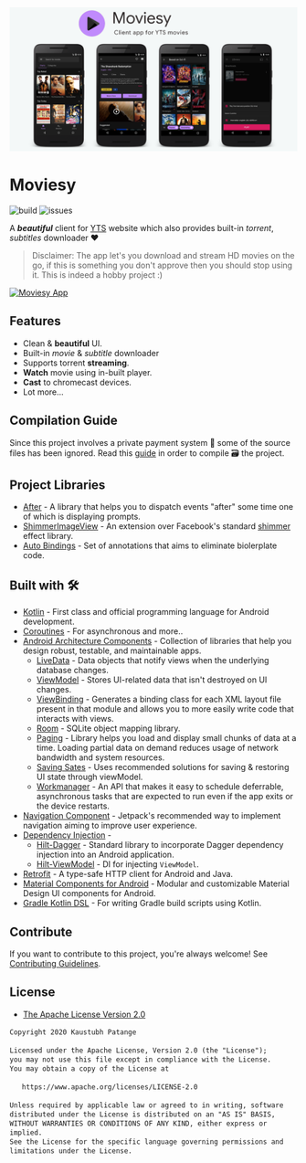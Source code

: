 ![](art/header.png)

# Moviesy

![build](https://github.com/KaustubhPatange/Moviesy/workflows/build/badge.svg)
![issues](https://img.shields.io/github/issues/KaustubhPatange/Moviesy.svg)

A **_beautiful_** client for [YTS](https://www.google.com/search?q=yts) website which also provides built-in _torrent_, _subtitles_ downloader ❤️

> Disclaimer: The app let's you download and stream HD movies on the go, if this is something you don't approve then you should stop using it. This is indeed a hobby project :)

[![Moviesy App](https://img.shields.io/badge/Download-APK-red.svg?style=for-the-badge&logo=android)](https://github.com/KaustubhPatange/Moviesy/releases/download/v1.3/app-release_v1.3.apk)

## Features

- Clean & **beautiful** UI.
- Built-in _movie_ & _subtitle_ downloader
- Supports torrent **streaming**.
- **Watch** movie using in-built player.
- **Cast** to chromecast devices.
- Lot more...

## Compilation Guide

Since this project involves a private payment system 📃 some of the source files has been ignored. Read this [guide](https://github.com/KaustubhPatange/Moviesy/wiki/Compilation-guide) in order to compile 🗃 the project.

## Project Libraries

- [After](app/after) - A library that helps you to dispatch events "after" some time one of which is displaying prompts.
- [ShimmerImageView](app/shimmer) - An extension over Facebook's standard [shimmer](https://facebook.github.io/shimmer-android) effect library.
- [Auto Bindings](https://github.com/KaustubhPatange/AutoBindings) - Set of annotations that aims to eliminate biolerplate code.

## Built with 🛠

- [Kotlin](https://kotlinlang.org/) - First class and official programming language for Android development.
- [Coroutines](https://kotlinlang.org/docs/reference/coroutines-overview.html) - For asynchronous and more..
- [Android Architecture Components](https://developer.android.com/topic/libraries/architecture) - Collection of libraries that help you design robust, testable, and maintainable apps.
  - [LiveData](https://developer.android.com/topic/libraries/architecture/livedata) - Data objects that notify views when the underlying database changes.
  - [ViewModel](https://developer.android.com/topic/libraries/architecture/viewmodel) - Stores UI-related data that isn't destroyed on UI changes.
  - [ViewBinding](https://developer.android.com/topic/libraries/view-binding) - Generates a binding class for each XML layout file present in that module and allows you to more easily write code that interacts with views.
  - [Room](https://developer.android.com/topic/libraries/architecture/room) - SQLite object mapping library.
  - [Paging](https://developer.android.com/topic/libraries/architecture/paging) - Library helps you load and display small chunks of data at a time. Loading partial data on demand reduces usage of network bandwidth and system resources.
  - [Saving Sates](https://developer.android.com/topic/libraries/architecture/saving-states) - Uses recommended solutions for saving & restoring UI state through viewModel.
  - [Workmanager](https://developer.android.com/topic/libraries/architecture/workmanager) - An API that makes it easy to schedule deferrable, asynchronous tasks that are expected to run even if the app exits or the device restarts.
- [Navigation Component](https://developer.android.com/guide/navigation) - Jetpack's recommended way to implement navigation aiming to improve user experience.
- [Dependency Injection](https://developer.android.com/training/dependency-injection) -
  - [Hilt-Dagger](https://dagger.dev/hilt/) - Standard library to incorporate Dagger dependency injection into an Android application.
  - [Hilt-ViewModel](https://developer.android.com/training/dependency-injection/hilt-jetpack) - DI for injecting `ViewModel`.
- [Retrofit](https://square.github.io/retrofit/) - A type-safe HTTP client for Android and Java.
- [Material Components for Android](https://github.com/material-components/material-components-android) - Modular and customizable Material Design UI components for Android.
- [Gradle Kotlin DSL](https://docs.gradle.org/current/userguide/kotlin_dsl.html) - For writing Gradle build scripts using Kotlin.

## Contribute

If you want to contribute to this project, you're always welcome!
See [Contributing Guidelines](CONTRIBUTING.md).

## License

- [The Apache License Version 2.0](https://www.apache.org/licenses/LICENSE-2.0.txt)

```
Copyright 2020 Kaustubh Patange

Licensed under the Apache License, Version 2.0 (the "License");
you may not use this file except in compliance with the License.
You may obtain a copy of the License at

   https://www.apache.org/licenses/LICENSE-2.0

Unless required by applicable law or agreed to in writing, software
distributed under the License is distributed on an "AS IS" BASIS,
WITHOUT WARRANTIES OR CONDITIONS OF ANY KIND, either express or implied.
See the License for the specific language governing permissions and
limitations under the License.
```
